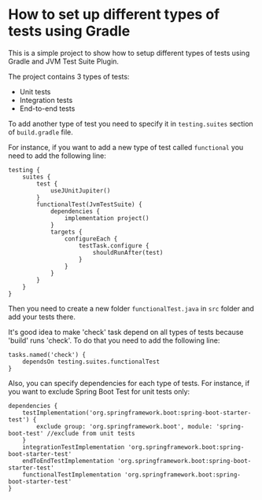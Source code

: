 # How to set up different types of tests using Gradle

This is a simple project to show how to setup different types of tests using Gradle and JVM Test Suite Plugin.

The project contains 3 types of tests:
- Unit tests
- Integration tests
- End-to-end tests

To add another type of test you need to specify it in `testing.suites` section of `build.gradle` file.

For instance, if you want to add a new type of test called `functional` you need to add the following line:
```
testing {
    suites {
        test {
            useJUnitJupiter()
        }
        functionalTest(JvmTestSuite) {
            dependencies {
                implementation project()
            }
            targets {
                configureEach {
                    testTask.configure {
                        shouldRunAfter(test)
                    }
                }
            }
        }
    }
}
```

Then you need to create a new folder `functionalTest.java` in `src` folder and add your tests there.

It's good idea to make 'check' task depend on all types of tests because 'build' runs 'check'. 
To do that you need to add the following line:
```
tasks.named('check') {
    dependsOn testing.suites.functionalTest
}
```

Also, you can specify dependencies for each type of tests. 
For instance, if you want to exclude Spring Boot Test for unit tests only:
```
dependencies {
    testImplementation('org.springframework.boot:spring-boot-starter-test') {
        exclude group: 'org.springframework.boot', module: 'spring-boot-test' //exclude from unit tests
    }
    integrationTestImplementation 'org.springframework.boot:spring-boot-starter-test'
    endToEndTestImplementation 'org.springframework.boot:spring-boot-starter-test'
    functionalTestImplementation 'org.springframework.boot:spring-boot-starter-test'
}
```